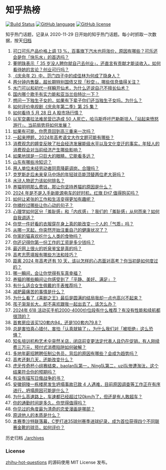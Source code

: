# 知乎热榜
[![Build Status](https://github.com/ToWeLong/zhihu-hot-questions/workflows/CI/badge.svg)](https://github.com/ToWeLong/zhihu-hot-questions/actions)
[![GitHub language](https://img.shields.io/badge/language-golang-orange.svg)](https://golang.org/)
[![GitHub license](https://img.shields.io/github/license/ToWeLong/zhihu-hot-questions)](https://github.com/ToWeLong/zhihu-hot-questions/blob/main/LICENSE)

知乎热门话题，记录从 2020-11-29 日开始的知乎热门话题。每小时抓取一次数据，按天[归档](./archives)

<!-- BEGIN -->

1. [可口可乐产品价格上调 13 %，百事旗下汽水也将涨价，原因有哪些？可乐还会是你「快乐水」的首选吗？](https://www.zhihu.com/question/657326331)
1. [董明珠表示「 35 岁没人聘你就自己去创业」，还直言有贡献才能谈收入，如何看待她的言论？创业可行吗？](https://www.zhihu.com/question/657335522)
1. [《庆余年 2》中，范门四子中的成佳林为何成了隐身人？](https://www.zhihu.com/question/657210678)
1. [两分钟内售罄，超长期特别国债又现「秒空」，哪些信息值得关注？](https://www.zhihu.com/question/657335132)
1. [水门可以和初代一样瞬开仙术，为什么还说自己不擅长仙术？](https://www.zhihu.com/question/377676255)
1. [国内哪个歌手有实力能和亚当兰伯特比一下？](https://www.zhihu.com/question/657062435)
1. [想问一下独生子女的，如果有下辈子你们还当独生子女吗，为什么？](https://www.zhihu.com/question/656960134)
1. [如何评价电视剧《庆余年第二季》第 25 集？](https://www.zhihu.com/question/657357979)
1. [如何看待 5 月 28 日 A 股市场行情？](https://www.zhihu.com/question/657411566)
1. [以军空袭拉法难民营已造成 50 人死亡，哈马斯呼吁巴勒斯坦人「站起来愤怒游行」，当前局势将如何发展？](https://www.zhihu.com/question/657320726)
1. [如果有可能，你愿意回到高三重来一次吗？](https://www.zhihu.com/question/656907168)
1. [一起来押题，2024年高考语文大作文题可能有哪些？](https://www.zhihu.com/question/656722699)
1. [消费观念的嬗变反映了社会经济发展能级水平以及文化变迁的事实，年轻人的消费观会对当前经济产生哪些影响？](https://www.zhihu.com/question/657331154)
1. [如果地球是一只巨大的眼睛，它能看多远？](https://www.zhihu.com/question/655343496)
1. [山东有哪些冷知识？](https://www.zhihu.com/question/653228670)
1. [用人单位未经劳动者同意降薪调岗，合理吗？](https://www.zhihu.com/question/655920867)
1. [克罗斯走后未来皇马中场的年轻球员能顶替两位老大哥吗？](https://www.zhihu.com/question/653583298)
1. [水浒人物武力该如何排名？](https://www.zhihu.com/question/21441647)
1. [养猫明明那么费钱，那让你坚持养猫的原因是什么？](https://www.zhihu.com/question/657005628)
1. [2024 年是不是入手新能源电车的好时机，红旗 EH7 值得购买吗？](https://www.zhihu.com/question/657421018)
1. [如何让紧张的工作和生活变得更加有趣呢？](https://www.zhihu.com/question/656851518)
1. [你摘抄过哪些让你心动的句子？](https://www.zhihu.com/question/657421928)
1. [心理学如何区分「羞耻感」和「内疚感」？我们的「羞耻感」从何而来？如何自我调适？](https://www.zhihu.com/question/656698988)
1. [你觉一件好看的衣服穿在身上真的能改变一个人的「气质」吗？](https://www.zhihu.com/question/655427631)
1. [从哪一天起，你突然开始注重自己的健康状况了？](https://www.zhihu.com/question/657341436)
1. [你家的猫喜欢吃什么人类的食物吗？](https://www.zhihu.com/question/656791872)
1. [你还记得你第一份工作的工资是多少钱吗？](https://www.zhihu.com/question/652752395)
1. [最近网上很火的听泉鉴宝是真的吗？](https://www.zhihu.com/question/639476561)
1. [高考志愿填报有哪些方法和技巧？](https://www.zhihu.com/question/656737973)
1. [距离 2024 年高考还有 10 天，该以怎样的心态面对高考？你当初是如何度过的？](https://www.zhihu.com/question/657318397)
1. [哪一瞬间，会让你觉得有车真幸福？](https://www.zhihu.com/question/656635682)
1. [养猫的哪些瞬间让你感受到了「平静、美好、满足」？](https://www.zhihu.com/question/656317014)
1. [有什么适合女生佩戴的手表推荐吗？](https://www.zhihu.com/question/655428456)
1. [减肥最痛苦的事情是什么？](https://www.zhihu.com/question/653778731)
1. [为什么看了《喜剧之王》最后是圆满的结局我却一点也高兴不起来？](https://www.zhihu.com/question/33752494)
1. [孩子渐渐长大，却不喜欢跟我一起出去了，该怎么办？](https://www.zhihu.com/question/650816624)
1. [2024年 618 活动买手机2000-4000价位段有什么推荐？有没有性能和续航都很顶的？](https://www.zhihu.com/question/657412912)
1. [首套房应该买120套内94，还是100套内79.8？](https://www.zhihu.com/question/654775394)
1. [总是害怕真心错付、害怕「认真就输了」，为什么我们对「被拒绝」这么恐惧？](https://www.zhihu.com/question/656804333)
1. [知名培训机构艺术伞突然关店，闭店前变更法定代表人且仍在促销，有人刚续费三万元，预付式消费陷阱如何破解？](https://www.zhihu.com/question/657411989)
1. [多地年薪招聘聘任制公务员，背后的原因有哪些？会成为趋势吗？](https://www.zhihu.com/question/657213251)
1. [高考还剩几天，还能改变什么？](https://www.zhihu.com/question/657318583)
1. [虎牙传奇杯小组赛结束，baolan队第一，Ning队第二，uzi队惨遭淘汰，这个结果符合你的预期吗？](https://www.zhihu.com/question/657298976)
1. [有没有描写日俄战争的书？](https://www.zhihu.com/question/334040957)
1. [安徽铜陵一栋楼房发生坍塌事故已致 4 人遇难，目前原因调查等工作正在有序进行，坍塌原因可能是什么？](https://www.zhihu.com/question/657335686)
1. [为什么高速路上，车速都已经超过120km/h了，但还是有人敢超车？](https://www.zhihu.com/question/656750858)
1. [你的通勤时间是多久，你觉得值得吗？](https://www.zhihu.com/question/657024888)
1. [你见过的角度最为清奇的恋爱漫画是哪部？](https://www.zhihu.com/question/400317390)
1. [原谅他人的本质是什么？](https://www.zhihu.com/question/657180050)
1. [本赛季沙特联落幕，C罗打进35球创赛季进球纪录，成为首位获得四个不同联赛金靴的球员，如何评价？](https://www.zhihu.com/question/657409560)

<!-- END -->

历史归档 [./archives](./archives)


### License
[zhihu-hot-questions](https://github.com/towelong/zhihu-hot-questions) 的源码使用 MIT License 发布。